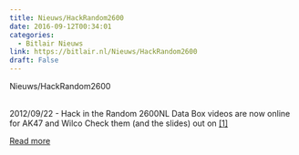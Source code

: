 ```yaml
---
title: Nieuws/HackRandom2600
date: 2016-09-12T00:34:01
categories:
  - Bitlair Nieuws
link: https://bitlair.nl/Nieuws/HackRandom2600
draft: False
---
```


<div class="mw-content-ltr mw-parser-output" dir="ltr" lang="en"><p><a class="mw-selflink selflink">Nieuws/HackRandom2600</a>
</p></div><div class="mw-content-ltr mw-parser-output" dir="ltr" lang="en"><p><br />
2012/09/22 - Hack in the Random 2600NL Data Box videos are now online for AK47 and Wilco
Check them (and the slides) out on <a class="external autonumber" href="http://hitr2ndb.nl/archive/" rel="nofollow">[1]</a>
</p></div>

[Read more](https://bitlair.nl/Nieuws/HackRandom2600)